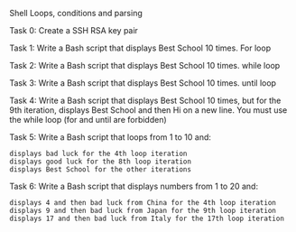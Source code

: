  Shell Loops, conditions and parsing 

Task 0: Create a SSH RSA key pair

Task 1: Write a Bash script that displays Best School 10 times. For loop

Task 2: Write a Bash script that displays Best School 10 times. while loop

Task 3: Write a Bash script that displays Best School 10 times. until loop

Task 4: Write a Bash script that displays Best School 10 times, but for the 9th iteration, displays Best School and then Hi on a new line. You must use the while loop (for and until are forbidden)

Task 5: Write a Bash script that loops from 1 to 10 and:

    displays bad luck for the 4th loop iteration
    displays good luck for the 8th loop iteration
    displays Best School for the other iterations

Task 6: Write a Bash script that displays numbers from 1 to 20 and:

    displays 4 and then bad luck from China for the 4th loop iteration
    displays 9 and then bad luck from Japan for the 9th loop iteration
    displays 17 and then bad luck from Italy for the 17th loop iteration
